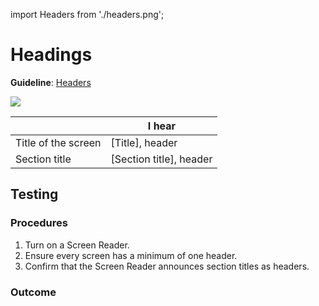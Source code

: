import Headers from './headers.png';

# Headings

**Guideline**: [Headers](/guidelines/headers)

<img src={Headers} className="zoom-me" />

|                     | I hear                  |
| ------------------- | ----------------------- |
| Title of the screen | [Title], header         |
| Section title       | [Section title], header |

## Testing

### Procedures

1. Turn on a Screen Reader.
1. Ensure every screen has a minimum of one header.
1. Confirm that the Screen Reader announces section titles as headers.

### Outcome
